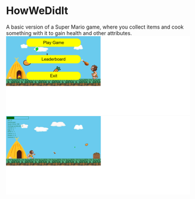 # HowWeDidIt
A basic version of a Super Mario game, where you collect items and cook something with it to gain health and other attributes.
![alt text](https://github.com/Drotkefe/HowWeDidIt/blob/master/menu.png?raw=true)
![alt text](https://github.com/Drotkefe/HowWeDidIt/blob/master/gameplay.png?raw=true)
